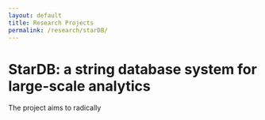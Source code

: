 ```yaml
---
layout: default
title: Research Projects
permalink: /research/starDB/
---
```


# StarDB: a string database system for large-scale analytics

The project aims to radically
